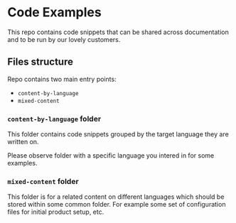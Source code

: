 # Code Examples

This repo contains code snippets that can be shared across documentation
and to be run by our lovely customers.

## Files structure

Repo contains two main entry points:

- `content-by-language`
- `mixed-content`

### `content-by-language` folder

This folder contains code snippets grouped by the target language
they are written on. 

Please observe folder with a specific language
you intered in for some examples.

### `mixed-content` folder

This folder is for a related content on different languages which should be 
stored within some common folder. For example some set of configuration files
for initial product setup, etc.